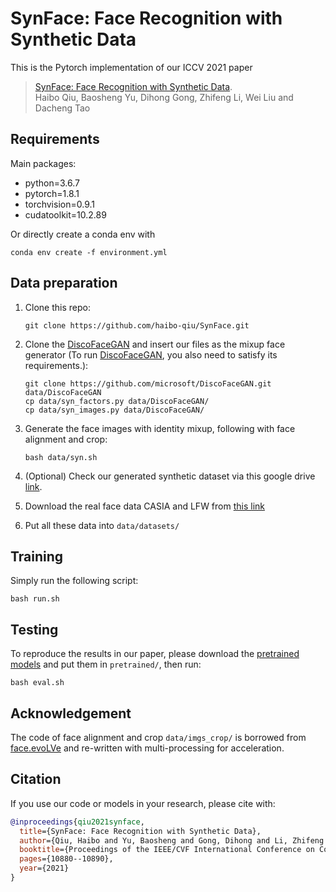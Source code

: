 # SynFace: Face Recognition with Synthetic Data
This is the Pytorch implementation of our ICCV 2021 paper
>[SynFace: Face Recognition with Synthetic Data](https://arxiv.org/abs/2108.07960). 
><br>Haibo Qiu, Baosheng Yu, Dihong Gong, Zhifeng Li, Wei Liu and Dacheng Tao<br>

## Requirements
Main packages:
- python=3.6.7
- pytorch=1.8.1
- torchvision=0.9.1
- cudatoolkit=10.2.89

Or directly create a conda env with
```
conda env create -f environment.yml
```

## Data preparation
1. Clone this repo:
    ```
    git clone https://github.com/haibo-qiu/SynFace.git
    ```
2. Clone the [DiscoFaceGAN](https://github.com/microsoft/DiscoFaceGAN) and insert our files as the mixup face generator (To run [DiscoFaceGAN](https://github.com/microsoft/DiscoFaceGAN), you also need to satisfy its requirements.):
    ```
    git clone https://github.com/microsoft/DiscoFaceGAN.git data/DiscoFaceGAN
    cp data/syn_factors.py data/DiscoFaceGAN/
    cp data/syn_images.py data/DiscoFaceGAN/
    ```

3. Generate the face images with identity mixup, following with face alignment and crop:
    ```
    bash data/syn.sh
    ```
4. (Optional) Check our generated synthetic dataset via this google drive [link](https://drive.google.com/file/d/17bJwCYFQcm9_PoUshiYFKo5E9LYmMMDC/view).
5. Download the real face data CASIA and LFW from [this link](https://drive.google.com/drive/folders/1XTkS2Rh7Q154rwcV0MfhZ69cG10bEFDt?usp=sharing)
6. Put all these data into ```data/datasets/```

## Training
Simply run the following script:
```
bash run.sh
```

## Testing
To reproduce the results in our paper, please download the [pretrained models](https://drive.google.com/drive/folders/1XTkS2Rh7Q154rwcV0MfhZ69cG10bEFDt?usp=sharing) and put them in ```pretrained/```, then run:
```
bash eval.sh
```

## Acknowledgement
The code of face alignment and crop ```data/imgs_crop/``` is borrowed from [face.evoLVe](https://github.com/ZhaoJ9014/face.evoLVe#Data-Zoo) and re-written with multi-processing for acceleration.

## Citation
If you use our code or models in your research, please cite with:
```bibtex
@inproceedings{qiu2021synface,
  title={SynFace: Face Recognition with Synthetic Data},
  author={Qiu, Haibo and Yu, Baosheng and Gong, Dihong and Li, Zhifeng and Liu, Wei and Tao, Dacheng},
  booktitle={Proceedings of the IEEE/CVF International Conference on Computer Vision},
  pages={10880--10890},
  year={2021}
}
```
